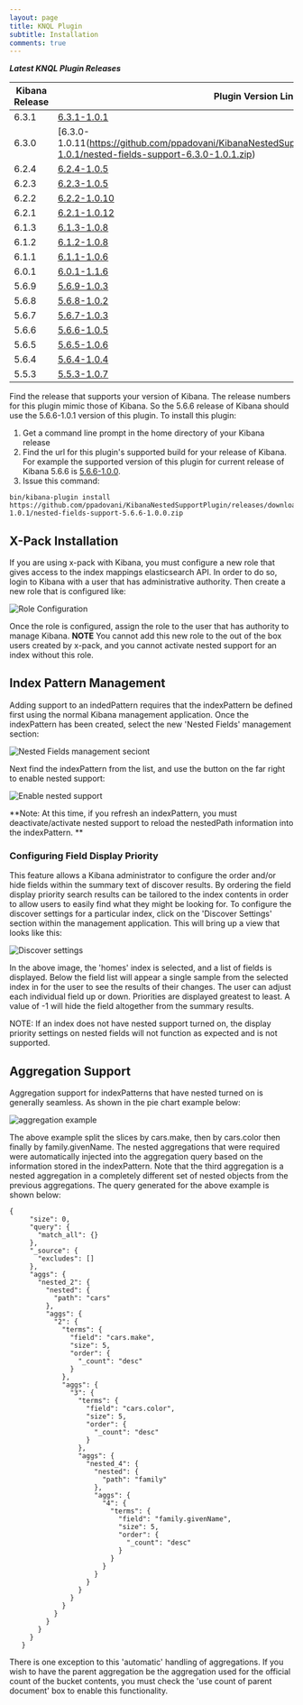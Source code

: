 ```yaml
---
layout: page
title: KNQL Plugin
subtitle: Installation
comments: true
---
```


***Latest KNQL Plugin Releases***
<div class="datatable-begin"></div>

|Kibana Release|Plugin Version Link|
|-------|-------|
|6.3.1|[6.3.1-1.0.1](https://github.com/ppadovani/KibanaNestedSupportPlugin/releases/download/6.3.1-1.0.1/nested-fields-support-6.3.1-1.0.1.zip)|
|6.3.0|[6.3.0-1.0.11(https://github.com/ppadovani/KibanaNestedSupportPlugin/releases/download/6.3.0-1.0.1/nested-fields-support-6.3.0-1.0.1.zip)|
|6.2.4|[6.2.4-1.0.5](https://github.com/ppadovani/KibanaNestedSupportPlugin/releases/download/6.2.4-1.0.5/nested-fields-support-6.2.4-1.0.5.zip)|
|6.2.3|[6.2.3-1.0.5](https://github.com/ppadovani/KibanaNestedSupportPlugin/releases/download/6.2.3-1.0.5/nested-fields-support-6.2.3-1.0.5.zip)|
|6.2.2|[6.2.2-1.0.10](https://github.com/ppadovani/KibanaNestedSupportPlugin/releases/download/6.2.2-1.0.10/nested-fields-support-6.2.2-1.0.10.zip)|
|6.2.1|[6.2.1-1.0.12](https://github.com/ppadovani/KibanaNestedSupportPlugin/releases/download/6.2.1-1.0.12/nested-fields-support-6.2.1-1.0.12.zip)|
|6.1.3|[6.1.3-1.0.8](https://github.com/ppadovani/KibanaNestedSupportPlugin/releases/download/6.1.3-1.0.8/nested-fields-support-6.1.3-1.0.8.zip)|
|6.1.2|[6.1.2-1.0.8](https://github.com/ppadovani/KibanaNestedSupportPlugin/releases/download/6.1.2-1.0.8/nested-fields-support-6.1.2-1.0.8.zip)|
|6.1.1|[6.1.1-1.0.6](https://github.com/ppadovani/KibanaNestedSupportPlugin/releases/download/6.1.1-1.0.6/nested-fields-support-6.1.1-1.0.6.zip)|
|6.0.1|[6.0.1-1.1.6](https://github.com/ppadovani/KibanaNestedSupportPlugin/releases/download/6.0.1-1.1.6/nested-fields-support-6.0.1-1.1.6.zip)|
|5.6.9|[5.6.9-1.0.3](https://github.com/ppadovani/KibanaNestedSupportPlugin/releases/download/5.6.9-1.0.3/nested-fields-support-5.6.9-1.0.3.zip)|
|5.6.8|[5.6.8-1.0.2](https://github.com/ppadovani/KibanaNestedSupportPlugin/releases/download/5.6.8-1.0.2/nested-fields-support-5.6.8-1.0.2.zip)|
|5.6.7|[5.6.7-1.0.3](https://github.com/ppadovani/KibanaNestedSupportPlugin/releases/download/5.6.7-1.0.3/nested-fields-support-5.6.7-1.0.3.zip)|
|5.6.6|[5.6.6-1.0.5](https://github.com/ppadovani/KibanaNestedSupportPlugin/releases/download/5.6.6-1.0.5/nested-fields-support-5.6.6-1.0.5.zip)|
|5.6.5|[5.6.5-1.0.6](https://github.com/ppadovani/KibanaNestedSupportPlugin/releases/download/5.6.5-1.0.6/nested-fields-support-5.6.5-1.0.6.zip)|
|5.6.4|[5.6.4-1.0.4](https://github.com/ppadovani/KibanaNestedSupportPlugin/releases/download/5.6.4-1.0.4/nested-fields-support-5.6.4-1.0.4.zip)|
|5.5.3|[5.5.3-1.0.7](https://github.com/ppadovani/KibanaNestedSupportPlugin/releases/download/5.5.3-1.0.7/nested-fields-support-5.5.3-1.0.7.zip)|

<div class="datatable-end"></div>

Find the release that supports your version of Kibana. The release numbers for this plugin mimic those of Kibana. 
So the 5.6.6 release of Kibana should use the 5.6.6-1.0.1 version of this plugin. 
To install this plugin:

1. Get a command line prompt in the home directory of your Kibana release
2. Find the url for this plugin's supported build for your release of Kibana. 
  For example the supported version of this plugin for current release of 
  Kibana 5.6.6 is [5.6.6-1.0.0](https://github.com/ppadovani/KibanaNestedSupportPlugin/releases/download/5.6.6-1.0.1/nested-fields-support-5.6.6-1.0.0.zip).
3. Issue this command: 
  ~~~
  bin/kibana-plugin install https://github.com/ppadovani/KibanaNestedSupportPlugin/releases/download/5.6.6-1.0.1/nested-fields-support-5.6.6-1.0.0.zip
  ~~~

## X-Pack Installation ##

If you are using x-pack with Kibana, you must configure a new role that gives access 
to the index mappings elasticsearch API. In order to do so, login to Kibana with a
user that has administrative authority. Then create a new role that is configured
like:

![Role Configuration](img/role-configuration.png)

Once the role is configured, assign the role to the user that has authority to
manage Kibana. **NOTE** You cannot add this new role to the out of the box users
created by x-pack, and you cannot activate nested support for an index without 
this role.

## Index Pattern Management ##

Adding support to an indedPattern requires that the indexPattern be defined first using the normal Kibana management
application. Once the indexPattern has been created, select the new 'Nested Fields' management section:

![Nested Fields management seciont](img/nested-management.png)

Next find the indexPattern from the list, and use the button on the far right to enable nested support:

![Enable nested support](img/activate-nested.png)

**Note: At this time, if you refresh an indexPattern, you must deactivate/activate nested support to reload the 
nestedPath information into the indexPattern. **

### Configuring Field Display Priority ###

This feature allows a Kibana administrator to configure the order and/or hide fields within the summary text
of discover results. By ordering the field display priority search results can be tailored to the
index contents in order to allow users to easily find what they might be looking for. To configure the 
discover settings for a particular index, click on the 'Discover Settings' section within the management application.
This will bring up a view that looks like this:

![Discover settings](img/discover-settings.png)

In the above image, the 'homes' index is selected, and a list of fields is displayed. Below the field list
will appear a single sample from the selected index in for the user to see the results of their
changes. The user can adjust each individual field up or down. Priorities are displayed greatest to least.
A value of -1 will hide the field altogether from the summary results.

NOTE: If an index does not have nested support turned on, the display priority settings on nested fields
will not function as expected and is not supported.

## Aggregation Support ##

Aggregation support for indexPatterns that have nested turned on is generally seamless. As shown in the pie chart
example below:

![aggregation example](img/aggregation-example.png)

The above example split the slices by cars.make, then by cars.color then finally by family.givenName. The nested 
aggregations that were required were automatically injected into the aggregation query based on the information
stored in the indexPattern. Note that the third aggregation is a nested aggregation in a completely different
set of nested objects from the previous aggregations. The query generated for the above example is shown below:

~~~
{
     "size": 0,
     "query": {
       "match_all": {}
     },
     "_source": {
       "excludes": []
     },
     "aggs": {
       "nested_2": {
         "nested": {
           "path": "cars"
         },
         "aggs": {
           "2": {
             "terms": {
               "field": "cars.make",
               "size": 5,
               "order": {
                 "_count": "desc"
               }
             },
             "aggs": {
               "3": {
                 "terms": {
                   "field": "cars.color",
                   "size": 5,
                   "order": {
                     "_count": "desc"
                   }
                 },
                 "aggs": {
                   "nested_4": {
                     "nested": {
                       "path": "family"
                     },
                     "aggs": {
                       "4": {
                         "terms": {
                           "field": "family.givenName",
                           "size": 5,
                           "order": {
                             "_count": "desc"
                           }
                         }
                       }
                     }
                   }
                 }
               }
             }
           }
         }
       }
     }
   }
   ~~~

There is one exception to this 'automatic' handling of aggregations. If you wish to have the parent aggregation be the
aggregation used for the official count of the bucket contents, you must check the 'use count of parent document' box
to enable this functionality.
